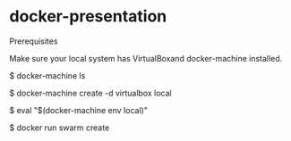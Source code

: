# docker-presentation
Prerequisites

Make sure your local system has VirtualBoxand docker-machine installed.

$ docker-machine ls

$ docker-machine create -d virtualbox local

$ eval "$(docker-machine env local)"

$ docker run swarm create
